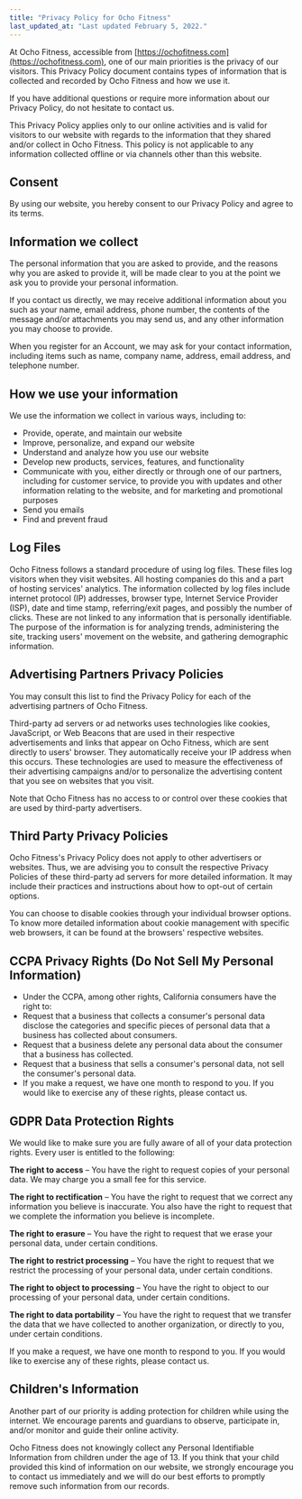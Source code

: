 ```yaml
---
title: "Privacy Policy for Ocho Fitness"
last_updated_at: "Last updated February 5, 2022."
---
```


At Ocho Fitness, accessible from [https://ochofitness.com](https://ochofitness.com), one of our main priorities is the 
privacy of our visitors. This Privacy Policy document contains types of information that is collected and recorded by 
Ocho Fitness and how we use it.

If you have additional questions or require more information about our Privacy Policy, do not hesitate to contact us.

This Privacy Policy applies only to our online activities and is valid for visitors to our website with regards to 
the information that they shared and/or collect in Ocho Fitness. This policy is not applicable to any information 
collected offline or via channels other than this website.

## Consent

By using our website, you hereby consent to our Privacy Policy and agree to its terms.

## Information we collect

The personal information that you are asked to provide, and the reasons why you are asked to provide it, will be made 
clear to you at the point we ask you to provide your personal information.

If you contact us directly, we may receive additional information about you such as your name, email address, phone 
number, the contents of the message and/or attachments you may send us, and any other information you may choose to 
provide.

When you register for an Account, we may ask for your contact information, including items such as name, company 
name, address, email address, and telephone number.

## How we use your information

We use the information we collect in various ways, including to:

- Provide, operate, and maintain our website
- Improve, personalize, and expand our website
- Understand and analyze how you use our website
- Develop new products, services, features, and functionality
- Communicate with you, either directly or through one of our partners, including for customer service, to provide you with updates and other information relating to the website, and for marketing and promotional purposes
- Send you emails
- Find and prevent fraud

## Log Files

Ocho Fitness follows a standard procedure of using log files. These files log visitors when they visit websites. 
All hosting companies do this and a part of hosting services' analytics. The information collected by log files 
include internet protocol (IP) addresses, browser type, Internet Service Provider (ISP), date and time stamp, 
referring/exit pages, and possibly the number of clicks. These are not linked to any information that is personally 
identifiable. The purpose of the information is for analyzing trends, administering the site, tracking users' 
movement on the website, and gathering demographic information.

## Advertising Partners Privacy Policies

You may consult this list to find the Privacy Policy for each of the advertising partners of Ocho Fitness.

Third-party ad servers or ad networks uses technologies like cookies, JavaScript, or Web Beacons that are used in 
their respective advertisements and links that appear on Ocho Fitness, which are sent directly to users' browser. 
They automatically receive your IP address when this occurs. These technologies are used to measure the effectiveness 
of their advertising campaigns and/or to personalize the advertising content that you see on websites that you visit.

Note that Ocho Fitness has no access to or control over these cookies that are used by third-party advertisers.

## Third Party Privacy Policies

Ocho Fitness's Privacy Policy does not apply to other advertisers or websites. Thus, we are advising you to consult 
the respective Privacy Policies of these third-party ad servers for more detailed information. It may include their 
practices and instructions about how to opt-out of certain options. 

You can choose to disable cookies through your individual browser options. To know more detailed information about 
cookie management with specific web browsers, it can be found at the browsers' respective websites.

## CCPA Privacy Rights (Do Not Sell My Personal Information)

- Under the CCPA, among other rights, California consumers have the right to:
- Request that a business that collects a consumer's personal data disclose the categories and specific pieces of personal data that a business has collected about consumers.
- Request that a business delete any personal data about the consumer that a business has collected.
- Request that a business that sells a consumer's personal data, not sell the consumer's personal data.
- If you make a request, we have one month to respond to you. If you would like to exercise any of these rights, please contact us.

## GDPR Data Protection Rights

We would like to make sure you are fully aware of all of your data protection rights. Every user is entitled to the 
following:

**The right to access** – You have the right to request copies of your personal data. We may charge you a small fee 
for this service.

**The right to rectification** – You have the right to request that we correct any information you believe is 
inaccurate. You also have the right to request that we complete the information you believe is incomplete.

**The right to erasure** – You have the right to request that we erase your personal data, under certain conditions.

**The right to restrict processing** – You have the right to request that we restrict the processing of your personal
data, under certain conditions.

**The right to object to processing** – You have the right to object to our processing of your personal data, under 
certain conditions.

**The right to data portability** – You have the right to request that we transfer the data that we have collected 
to another organization, or directly to you, under certain conditions.

If you make a request, we have one month to respond to you. If you would like to exercise any of these rights, 
please contact us.

## Children's Information

Another part of our priority is adding protection for children while using the internet. We encourage parents and 
guardians to observe, participate in, and/or monitor and guide their online activity.

Ocho Fitness does not knowingly collect any Personal Identifiable Information from children under the age of 13. 
If you think that your child provided this kind of information on our website, we strongly encourage you to contact 
us immediately and we will do our best efforts to promptly remove such information from our records.
